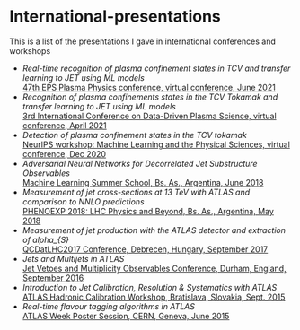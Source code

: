 # International-presentations
This is a list of the presentations I gave in international conferences and workshops
 
 - *Real-time recognition of plasma confinement states in TCV and transfer learning to JET using ML models*\
[47th EPS Plasma Physics conference, virtual conference, June 2021](http://ocs.ciemat.es/EPS2021PAP/pdf/P3.1056.pdf)
- *Recognition of plasma confinements states in the TCV Tokamak and transfer learning to JET using ML models*\
[3rd International Conference on Data-Driven Plasma Science, virtual conference, April 2021](http://www.ppl.eng.osaka-u.ac.jp/ICDDPS3/ICDDPS-3_Program-Presentation_Titles.html)
- *Detection of plasma confinement states in the TCV tokamak*\
[NeurIPS workshop: Machine Learning and the Physical Sciences, virtual conference, Dec 2020](https://ml4physicalsciences.github.io/2020/files/NeurIPS_ML4PS_2020_44_poster.pdf)
- *Adversarial Neural Networks for Decorrelated Jet Substructure Observables*\
[Machine Learning Summer School, Bs. As., Argentina, June 2018](https://github.com/mndominguez/mlss2018/blob/master/posters/Gino_Marceca.pdf)
- *Measurement of jet cross-sections at 13 TeV with ATLAS and comparison to NNLO predictions*\
[PHENOEXP 2018: LHC Physics and Beyond, Bs. As., Argentina, May 2018](https://indico.cern.ch/event/703922/contributions/2981600/attachments/1647304/2633267/jets_measurements_PHENOEXP2018.pdf)
- *Measurement of jet production with the ATLAS detector and extraction of alpha_{S}*\
[QCDatLHC2017 Conference, Debrecen, Hungary, September 2017](https://cds.cern.ch/record/2278214/}{https://cds.cern.ch/record/2278214)
- *Jets and Multijets in ATLAS*\
[Jet Vetoes and Multiplicity Observables Conference, Durham, England, September 2016](https://conference.ippp.dur.ac.uk/event/553/contributions/3118/attachments/2650/2896/jets_and_multijets_v6_Gino.pdf)
- *Introduction to Jet Calibration, Resolution & Systematics with ATLAS*\
[ATLAS Hadronic Calibration Workshop, Bratislava, Slovakia, Sept. 2015](https://indico.cern.ch/event/368856/sessions/157601/attachments/1153311/1658125/Gino_Intro_JESJER.pdf)
- *Real-time flavour tagging algorithms in ATLAS*\
[ATLAS Week Poster Session, CERN, Geneva, June 2015](https://cds.cern.ch/record/2022388/}{ATL-COM-DAQ-2015-076)
